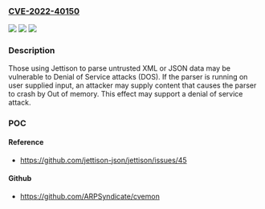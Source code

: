### [CVE-2022-40150](https://cve.mitre.org/cgi-bin/cvename.cgi?name=CVE-2022-40150)
![](https://img.shields.io/static/v1?label=Product&message=Jettison&color=blue)
![](https://img.shields.io/static/v1?label=Version&message=%3C%3D%201.4.0%20&color=brighgreen)
![](https://img.shields.io/static/v1?label=Vulnerability&message=CWE-400%20Uncontrolled%20Resource%20Consumption&color=brighgreen)

### Description

Those using Jettison to parse untrusted XML or JSON data may be vulnerable to Denial of Service attacks (DOS). If the parser is running on user supplied input, an attacker may supply content that causes the parser to crash by Out of memory. This effect may support a denial of service attack.

### POC

#### Reference
- https://github.com/jettison-json/jettison/issues/45

#### Github
- https://github.com/ARPSyndicate/cvemon

